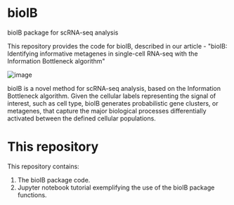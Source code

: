 # bioIB
bioIB package for scRNA-seq analysis

This repository provides the code for bioIB, described in our article - 
"bioIB: Identifying informative metagenes in single-cell RNA-seq with the Information Bottleneck algorithm"

![image](https://github.com/SimaDubnov/bioIB/assets/76960862/daf3b06c-263f-4792-9de2-3d72832b6c50)

bioIB is a novel method for scRNA-seq analysis, based on the Information Bottleneck algorithm. 
Given the cellular labels representing the signal of interest, such as cell type, bioIB generates probabilistic gene clusters, or metagenes, that capture the major biological processes differentially activated between the defined cellular populations.

# This repository

This repository contains:

1. The bioIB package code.
2. Jupyter notebook tutorial exemplifying the use of the bioIB package functions.
